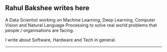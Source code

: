 ## Rahul Bakshee writes here

A Data Scientist working on Machine Learning, Deep Learning, Computer Vision and Natural Language Processing to solve real world problems that people / organisations are facing. 

I write about Software, Hardware and Tech in general. 


---
